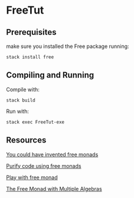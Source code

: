 # FreeTut

## Prerequisites
make sure you installed the Free package running:
```
stack install free
```

## Compiling and Running
Compile with:
```
stack build
```

Run with:
```
stack exec FreeTut-exe
```

## Resources
[You could have invented free monads](http://www.haskellforall.com/2012/06/you-could-have-invented-free-monads.html)

[Purify code using free monads](http://www.haskellforall.com/2012/07/purify-code-using-free-monads.html)

[Play with free monad](https://javran.github.io/posts/2014-03-03-play-with-free-monad.html)

[The Free Monad with Multiple Algebras](http://underscore.io/blog/posts/2017/03/29/free-inject.html)